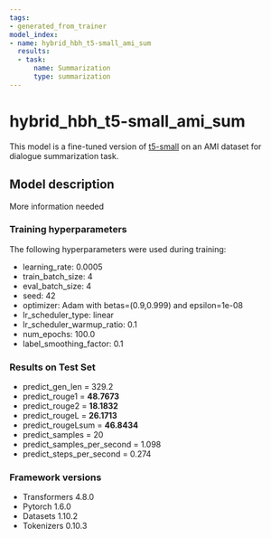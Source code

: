 ```yaml
---
tags:
- generated_from_trainer
model_index:
- name: hybrid_hbh_t5-small_ami_sum
  results:
  - task:
      name: Summarization
      type: summarization
---
```


<!-- This model card has been generated automatically according to the information the Trainer had access to. You
should probably proofread and complete it, then remove this comment. -->

# hybrid_hbh_t5-small_ami_sum

This model is a fine-tuned version of [t5-small](https://huggingface.co/best-models/H) on an AMI dataset for dialogue summarization task.

## Model description

More information needed

### Training hyperparameters

The following hyperparameters were used during training:
- learning_rate: 0.0005
- train_batch_size: 4
- eval_batch_size: 4
- seed: 42
- optimizer: Adam with betas=(0.9,0.999) and epsilon=1e-08
- lr_scheduler_type: linear
- lr_scheduler_warmup_ratio: 0.1
- num_epochs: 100.0
- label_smoothing_factor: 0.1

### Results on Test Set

- predict_gen_len            =      329.2
- predict_rouge1             =    **48.7673**
- predict_rouge2             =    **18.1832**
- predict_rougeL             =    **26.1713**
- predict_rougeLsum          =    **46.8434**
- predict_samples            =         20
- predict_samples_per_second =      1.098
- predict_steps_per_second   =      0.274


### Framework versions

- Transformers 4.8.0
- Pytorch 1.6.0
- Datasets 1.10.2
- Tokenizers 0.10.3
